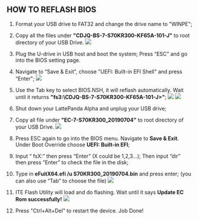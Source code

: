 ## HOW TO REFLASH BIOS

1. Format your USB drive to FAT32 and change the drive name to "WINPE";
2. Copy all the files under **"CDJQ-BS-7-S70KR300-KF65A-101-J"** to root directory of your USB Drive.
 ![](https://www.lattepanda.com/wp-content/uploads/2020/06/Untitled.png)
3. Plug the U-drive in USB host and boot the system; Press “ESC” and go into the BIOS setting page.
4. Navigate to “Save & Exit”, choose "UEFI: Built-in EFI Shell" and press “Enter";
 ![](https://www.lattepanda.com/wp-content/uploads/2019/08/Alpha-BIOS-reflash01.jpg)
5. Use the Tab key to select BIOS.NSH, it will reflash automatically. Wait until it returns **"fs3:\CDJQ-BS-7-S70KR300-KF65A-101-J>"**;
 ![](https://www.lattepanda.com/wp-content/uploads/2020/06/8100Y-auto-BIOS-01.jpg)
 ![](https://www.lattepanda.com/wp-content/uploads/2020/06/8100Y-auto-BIOS-02.jpg)
6. Shut down your LattePanda Alpha and unplug your USB drive;


7. Copy all file under **"EC-7-S70KR300_20190704"** to root directory of your USB Drive.
 ![](https://www.lattepanda.com/wp-content/uploads/2020/06/Untitled2.png)
8. Press ESC again to go into the BIOS menu. Navigate to **Save & Exit**. Under Boot Override choose **UEFI: Built-in EFI**;
9. Input “ fsX:” then press “Enter” (X could be 1,2,3…); Then input “dir” then press “Enter” to check the file in the disk;
10. Type in **eFuitX64.efi /u S70KR300_20190704.bin** and press enter; (you can also use “Tab” to choose the file)
 ![](https://www.lattepanda.com/wp-content/uploads/2020/06/8100Y-auto-BIOS-03.jpg)
11. ITE Flash Utility will load and do flashing. Wait until it says **Update EC Rom successfully!**
 ![](https://www.lattepanda.com/wp-content/uploads/2020/06/8100Y-auto-BIOS-04.jpg)
12. Press "Ctrl+Alt+Del" to restart the device. Job Done!
